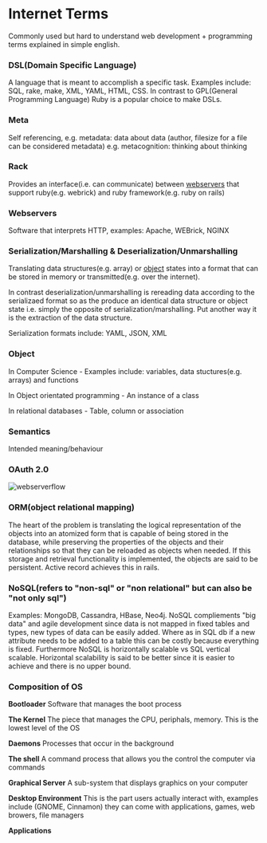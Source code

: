 # Internet Terms

Commonly used but hard to understand web development + programming terms explained in simple english.

### <a name='dsl'></a>DSL(Domain Specific Language) 
A language that is meant to accomplish a specific task. Examples include: SQL, rake, make, XML, YAML, HTML, CSS. In contrast to GPL(General Programming Language)
Ruby is a popular choice to make DSLs.

### <a name='meta'></a>Meta 
Self referencing, e.g. metadata: data about data (author, filesize for a file can be considered metadata)
                  e.g. metacognition: thinking about thinking
                  
### <a name='rack'></a>Rack
Provides an interface(i.e. can communicate) between [webservers](#webservers) that support ruby(e.g. webrick) and ruby framework(e.g. ruby on rails) 

### <a name='webservers'></a>Webservers
Software that interprets HTTP, examples: Apache, WEBrick, NGINX

### <a name='serialization'></a>Serialization/Marshalling & Deserialization/Unmarshalling
Translating data structures(e.g. array) or [object](#object) states into a format that can be stored in memory or transmitted(e.g. over the internet). 

In contrast deserialization/unmarshalling is rereading data according to the serializaed format so as the produce an identical data structure or object state i.e. simply the opposite of serialization/marshalling. Put another way it is the extraction of the data structure.

Serialization formats include: YAML, JSON, XML

### <a name='object'></a>Object
In Computer Science - Examples include: variables, data stuctures(e.g. arrays) and functions 

In Object orientated programming - An instance of a class 

In relational databases - Table, column or association 

### <a name='semantics'></a>Semantics
Intended meaning/behaviour

### <a name='oauth'></a>OAuth 2.0
![webserverflow](http://farm2.staticflickr.com/1681/26295812091_4f233ffa01_b.jpg "webserverflow")

### <a name='ORM'></a>ORM(object relational mapping)
The heart of the problem is translating the logical representation of the objects into an atomized form that is capable of being stored in the database, while preserving the properties of the objects and their relationships so that they can be reloaded as objects when needed. If this storage and retrieval functionality is implemented, the objects are said to be persistent. Active record achieves this in rails. 

### <a name='nosql'></a>NoSQL(refers to "non-sql" or "non relational" but can also be "not only sql")
Examples: MongoDB, Cassandra, HBase, Neo4j. 
NoSQL compliements "big data" and agile development since data is not mapped in fixed tables and types, new types of data can be easily added. Where as in SQL db if a new attribute needs to be added to a table this can be costly because everything is fixed. Furthermore NoSQL is horizontally scalable vs SQL vertical scalable. Horizontal scalability is said to be better since it is easier to achieve and there is no upper bound. 

### <a name='Composition-of-OS'></a>Composition of OS
**Bootloader** Software that manages the boot process

**The Kernel** The piece that manages the CPU, periphals, memory. This is the lowest level of the OS

**Daemons** Processes that occur in the background

**The shell** A command process that allows you the control the computer via commands

**Graphical Server** A sub-system that displays graphics on your computer

**Desktop Environment** This is the part users actually interact with, examples include (GNOME, Cinnamon) they can come with applications, games, web browers, file managers

**Applications**
